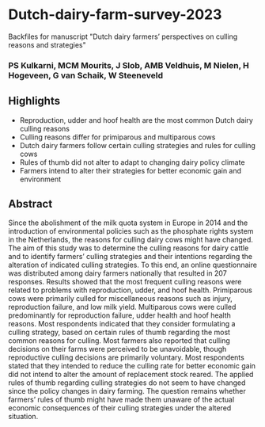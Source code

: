 # Dutch-dairy-farm-survey-2023
Backfiles for manuscript "Dutch dairy farmers’ perspectives on culling reasons and strategies"

### PS Kulkarni, MCM Mourits, J Slob, AMB Veldhuis, M Nielen, H Hogeveen, G van Schaik, W Steeneveld

## Highlights
*	Reproduction, udder and hoof health are the most common Dutch dairy culling reasons
*	Culling reasons differ for primiparous and multiparous cows
*	Dutch dairy farmers follow certain culling strategies and rules for culling cows
*	Rules of thumb did not alter to adapt to changing dairy policy climate
*	Farmers intend to alter their strategies for better economic gain and environment

## Abstract
Since the abolishment of the milk quota system in Europe in 2014 and the introduction of environmental policies such as the phosphate rights system in the Netherlands, the reasons for culling dairy cows might have changed. The aim of this study was to determine the culling reasons for dairy cattle and to identify farmers’ culling strategies and their intentions regarding the alteration of indicated culling strategies. To this end, an online questionnaire was distributed among dairy farmers nationally that resulted in 207 responses. Results showed that the most frequent culling reasons were related to problems with reproduction, udder, and hoof health. Primiparous cows were primarily culled for miscellaneous reasons such as injury, reproduction failure, and low milk yield. Multiparous cows were culled predominantly for reproduction failure, udder health and hoof health reasons. Most respondents indicated that they consider formulating a culling strategy, based on certain rules of thumb regarding the most common reasons for culling. Most farmers also reported that culling decisions on their farms were perceived to be unavoidable, though reproductive culling decisions are primarily voluntary. Most respondents stated that they intended to reduce the culling rate for better economic gain did not intend to alter the amount of replacement stock reared. The applied rules of thumb regarding culling strategies do not seem to have changed since the policy changes in dairy farming. The question remains whether farmers’ rules of thumb might have made them unaware of the actual economic consequences of their culling strategies under the altered situation.
